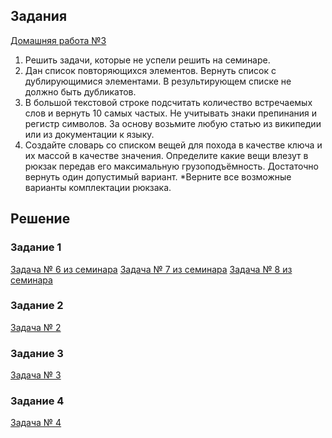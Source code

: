 ## Задания

[Домашняя работа №3](https://gb.ru/lessons/362552/homework)

1. Решить задачи, которые не успели решить на семинаре.
2. Дан список повторяющихся элементов. Вернуть список с дублирующимися элементами. В результирующем списке не должно быть дубликатов.
3. В большой текстовой строке подсчитать количество встречаемых слов и вернуть 10 самых частых. Не учитывать знаки препинания и регистр символов. За основу возьмите любую статью из википедии или из документации к языку.
4. Создайте словарь со списком вещей для похода в качестве ключа и их массой в качестве значения. Определите какие вещи влезут в рюкзак передав его максимальную грузоподъёмность. Достаточно вернуть один допустимый вариант. *Верните все возможные варианты комплектации рюкзака.

## Решение

### Задание 1

[Задача № 6 из семинара]()
[Задача № 7 из семинара]()
[Задача № 8 из семинара]()

### Задание 2

[Задача № 2]()

### Задание 3

[Задача № 3]()

### Задание 4

[Задача № 4]()